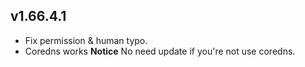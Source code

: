 ## v1.66.4.1
- Fix permission & human typo.
- Coredns works
**Notice**
No need update if you're not use coredns.